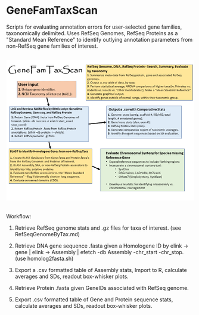 # GeneFamTaxScan
Scripts for evaluating annotation errors for user-selected gene families, taxonomically delimited.  Uses RefSeq Genomes, RefSeq Proteins as a "Standard Mean Reference" to identify outlying annotation parameters from non-RefSeq gene families of interest.


##
![GeneFamTaxScan](https://raw.githubusercontent.com/NCBI-Hackathons/GeneFamTaxScan/master/Images/GeneFamTaxScan01.png?sanitize=true)
##

Workflow:

1. Retrieve RefSeq genome stats and .gz files for taxa of interest. (see RefSeqGenomeByTax.md)

2. Retrieve DNA gene sequence .fasta given a Homologene ID by elink -> gene | elink -> Assembly | efetch -db Assembly -chr_start -chr_stop. (use homolog2fasta.sh)

3. Export a .csv formatted table of Assembly stats, Import to R, calculate averages and SDs, readout box-whisker plots.

4. Retrieve Protein .fasta given GeneIDs associated with RefSeq genome.

5. Export .csv formatted table of Gene and Protein sequence stats, calculate averages and SDs, readout box-whisker plots.

